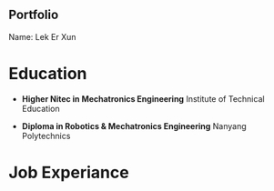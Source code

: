## Portfolio

Name: Lek Er Xun

# Education
- **Higher Nitec in Mechatronics Engineering** 
  Institute of Technical Education

- **Diploma in Robotics & Mechatronics Engineering** 
  Nanyang Polytechnics

# Job Experiance
